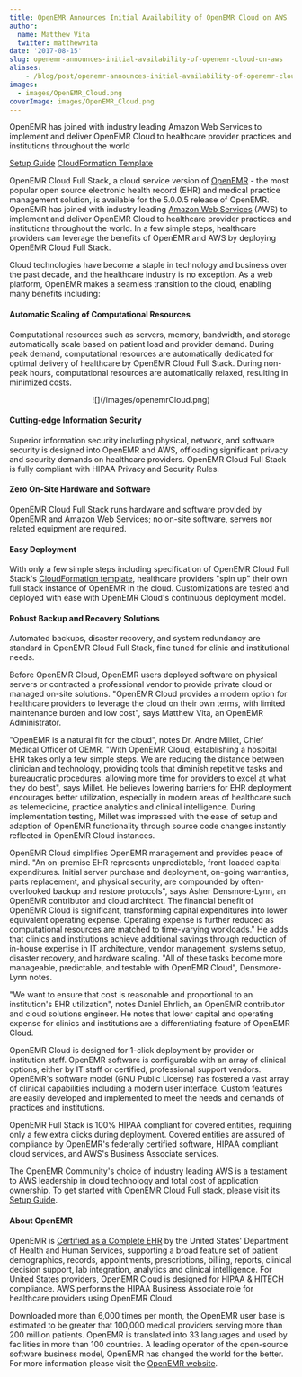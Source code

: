 ```yaml
---
title: OpenEMR Announces Initial Availability of OpenEMR Cloud on AWS
author:
  name: Matthew Vita
  twitter: matthewvita
date: '2017-08-15'
slug: openemr-announces-initial-availability-of-openemr-cloud-on-aws
aliases:
    - /blog/post/openemr-announces-initial-availability-of-openemr-cloud-on-aws
images:
  - images/OpenEMR_Cloud.png
coverImage: images/OpenEMR_Cloud.png
---
```

OpenEMR has joined with industry leading Amazon Web Services to implement and deliver OpenEMR Cloud to healthcare provider practices and institutions throughout the world
<!--more-->

[Setup Guide](https://github.com/openemr/openemr-devops/tree/master/packages/full_stack#openemr-cloud-full-stack)
[CloudFormation Template](https://github.com/openemr/openemr-devops/blob/master/packages/full_stack/assets/OpenEMR.json)

OpenEMR Cloud Full Stack, a cloud service version of
[OpenEMR](http://open-emr.org) - the most popular open source electronic health
record (EHR) and medical practice management solution, is available for the
5.0.0.5 release of OpenEMR. OpenEMR has joined with industry leading [Amazon Web
Services](https://aws.amazon.com) (AWS) to implement and deliver OpenEMR Cloud
to healthcare provider practices and institutions throughout the world. In a few
simple steps, healthcare providers can leverage the benefits of OpenEMR and AWS
by deploying OpenEMR Cloud Full Stack.

Cloud technologies have become a staple in technology and business over the past
decade, and the healthcare industry is no exception. As a web platform, OpenEMR
makes a seamless transition to the cloud, enabling many benefits including:

#### Automatic Scaling of Computational Resources

Computational resources such as servers, memory, bandwidth, and storage
automatically scale based on patient load and provider demand. During peak
demand, computational resources are automatically dedicated for optimal delivery
of healthcare by OpenEMR Cloud Full Stack. During non-peak hours, computational
resources are automatically relaxed, resulting in minimized costs.

<center>![](/images/openemrCloud.png)</center>

#### Cutting-edge Information Security

Superior information security including physical, network, and software security
is designed into OpenEMR and AWS, offloading significant privacy and security
demands on healthcare providers. OpenEMR Cloud Full Stack is fully compliant with HIPAA
Privacy and Security Rules.

#### Zero On-Site Hardware and Software

OpenEMR Cloud Full Stack runs hardware and software provided by OpenEMR and
Amazon Web Services; no on-site software, servers nor related equipment are
required.

#### Easy Deployment

With only a few simple steps including specification of OpenEMR Cloud Full
Stack's [CloudFormation
template](https://github.com/openemr/openemr-devops/blob/master/packages/full_stack/assets/OpenEMR.json),
healthcare providers "spin up" their own full stack instance of OpenEMR in the
cloud. Customizations are tested and deployed with ease with OpenEMR Cloud's
continuous deployment model.

#### Robust Backup and Recovery Solutions

Automated backups, disaster recovery, and system redundancy are standard in
OpenEMR Cloud Full Stack, fine tuned for clinic and institutional needs.

Before OpenEMR Cloud, OpenEMR users deployed software on physical servers or
contracted a professional vendor to provide private cloud or managed on-site
solutions. "OpenEMR Cloud provides a modern option for healthcare providers to
leverage the cloud on their own terms, with limited maintenance burden and low
cost", says Matthew Vita, an OpenEMR Administrator.

"OpenEMR is a natural fit for the cloud", notes Dr. Andre Millet, Chief Medical
Officer of OEMR. "With OpenEMR Cloud, establishing a hospital EHR takes only a
few simple steps. We are reducing the distance between clinician and technology,
providing tools that diminish repetitive tasks and bureaucratic procedures,
allowing more time for providers to excel at what they do best", says Millet. He
believes lowering barriers for EHR deployment encourages better utilization,
especially in modern areas of healthcare such as telemedicine, practice
analytics and clinical intelligence. During implementation testing, Millet was
impressed with the ease of setup and adaption of OpenEMR functionality through
source code changes instantly reflected in OpenEMR Cloud instances.

OpenEMR Cloud simplifies OpenEMR management and provides peace of mind. "An
on-premise EHR represents unpredictable, front-loaded capital expenditures.
Initial server purchase and deployment, on-going warranties, parts replacement,
and physical security, are compounded by often-overlooked backup and restore
protocols", says Asher Densmore-Lynn, an OpenEMR contributor and cloud
architect. The financial benefit of OpenEMR Cloud is significant, transforming
capital expenditures into lower equivalent operating expense. Operating expense
is further reduced as computational resources are matched to time-varying
workloads." He adds that clinics and institutions achieve additional savings
through reduction of in-house expertise in IT architecture, vendor management,
systems setup, disaster recovery, and hardware scaling. "All of these tasks
become more manageable, predictable, and testable with OpenEMR Cloud",
Densmore-Lynn notes.

"We want to ensure that cost is reasonable and proportional to an institution's
EHR utilization", notes Daniel Ehrlich, an OpenEMR contributor and cloud
solutions engineer. He notes that lower capital and operating expense for
clinics and institutions are a differentiating feature of OpenEMR Cloud.

OpenEMR Cloud is designed for 1-click deployment by provider or institution
staff. OpenEMR software is configurable with an array of clinical options,
either by IT staff or certified, professional support vendors. OpenEMR's
software model (GNU Public License) has fostered a vast array of clinical
capabilities including a modern user interface. Custom features are easily
developed and implemented to meet the needs and demands of practices and
institutions.

OpenEMR Full Stack is 100% HIPAA compliant for covered entities, requiring only
a few extra clicks during deployment. Covered entities are assured of compliance
by OpenEMR's federally certified software, HIPAA compliant cloud services, and
AWS's Business Associate services.

The OpenEMR Community's choice of industry leading AWS is a testament to AWS
leadership in cloud technology and total cost of application ownership. To get
started with OpenEMR Cloud Full stack, please visit its [Setup
Guide](https://github.com/openemr/openemr-devops/tree/master/packages/full_stack#openemr-cloud-full-stack).

#### About OpenEMR

OpenEMR is [Certified as a Complete
EHR](http://www.open-emr.org/wiki/images/0/04/OpenEMR_Complete_EHR_2014_Edition_Cert.pdf)
by the United States' Department of Health and Human Services, supporting a
broad feature set of patient demographics, records, appointments, prescriptions,
billing, reports, clinical decision support, lab integration, analytics and
clinical intelligence. For United States providers, OpenEMR Cloud is designed
for HIPAA & HITECH compliance. AWS performs the HIPAA Business Associate role
for healthcare providers using OpenEMR Cloud.

Downloaded more than 6,000 times per month, the OpenEMR user base is estimated
to be greater that 100,000 medical providers serving more than 200 million
patients. OpenEMR is translated into 33 languages and used by facilities in more
than 100 countries. A leading operator of the open-source software business
model, OpenEMR has changed the world for the better. For more information please
visit the [OpenEMR website](http://www.open-emr.org).
